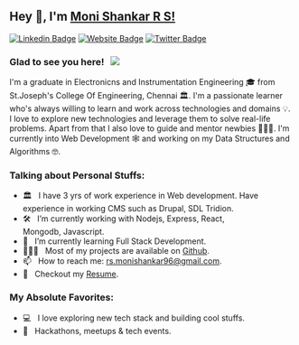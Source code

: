 ## Hey 👋, I'm [Moni Shankar R S!](https://github.com/Moni05)

[![Linkedin Badge](https://img.shields.io/badge/-LinkedIn-0e76a8?style=flat-square&logo=Linkedin&logoColor=white)](https://www.linkedin.com/in/moni-shankar-r-s/)
[![Website Badge](https://img.shields.io/badge/Website-3b5998?style=flat-square&logo=google-chrome&logoColor=white)](https://monishankar-portfolio.herokuapp.com/)
[![Twitter Badge](https://img.shields.io/badge/-Twitter-00acee?style=flat-square&logo=Twitter&logoColor=white)](https://twitter.com/MoniShankar_RS)


### Glad to see you here! &nbsp; ![](https://visitor-badge.glitch.me/badge?page_id=Moni05.Moni05&style=flat-square&color=0088cc)

I'm a graduate in Electronicns and Instrumentation Engineering 🎓 from St.Joseph's College Of Engineering, Chennai 🏛. I'm a passionate learner who's always willing to learn and work across technologies and domains 💡. I love to explore new technologies and leverage them to solve real-life problems. Apart from that I also love to guide and mentor newbies 👨🏻‍💻. I'm currently into Web Development 🕸️ and working on my Data Structures and Algorithms 🤓.


### Talking about Personal Stuffs:

- 🏛️ &nbsp; I have 3 yrs of work experience in Web development. Have experience in working CMS such as Drupal, SDL Tridion.
- 🛠 &nbsp; I’m currently working with Nodejs, Express, React, <br /> Mongodb, Javascript.
- 🚀 &nbsp; I’m currently learning Full Stack Development.
- 👨🏻‍💻 &nbsp; Most of my projects are available on [Github](https://github.com/Moni05).
- 📫 &nbsp; How to reach me: rs.monishankar96@gmail.com.
- 📝 &nbsp; Checkout my [Resume](https://drive.google.com/file/d/1Zcy6LReYb4qxCWhFE5hWFYPXq5kYYFSQ/view).

### My Absolute Favorites:

- 💻 &nbsp; I love exploring new tech stack and building cool stuffs.
- 🍕 &nbsp; Hackathons, meetups & tech events.

